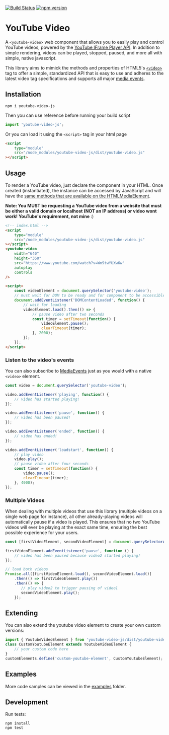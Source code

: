 [![Build Status](https://travis-ci.org/mkay581/youtube-video-js.svg?branch=master)](https://travis-ci.org/mkay581/youtube-video-js)
[![npm version](https://badge.fury.io/js/youtube-video-js.svg)](https://badge.fury.io/js/youtube-video-js)

# YouTube Video

A `<youtube-video>` web component that allows you to easily play and control YouTube videos, powered by the
[YouTube IFrame Player API](https://developers.google.com/youtube/iframe_api_reference). In addition to simple
rendering, videos can be played, stopped, paused, and more all with simple, native javascript.

This library aims to mimick the methods and properties of HTML5's
[`<video>`](https://developer.mozilla.org/en-US/docs/Web/HTML/Element/video) tag to offer a simple, standardized API
that is easy to use and adheres to the latest video tag specifications and supports all major
[media events](https://html.spec.whatwg.org/multipage/media.html#mediaevents).

## Installation

```
npm i youtube-video-js
```

Then you can use reference before running your build script

```javascript
import 'youtube-video-js';
```

Or you can load it using the `<script>` tag in your html page

```html
<script
    type="module"
    src="/node_modules/youtube-video-js/dist/youtube-video.js"
></script>
```

## Usage

To render a YouTube video, just declare the component in your HTML. Once created (instantiated), the instance
can be accessed by JavaScript and will have the [same methods that are available on the
HTMLMediaElement](https://html.spec.whatwg.org/multipage/media.html#htmlmediaelement).

**Note: You MUST be requesting a YouTube video from a website that must be either a valid domain or localhost
(NOT an IP address) or video wont work! YouTube's requirement, not mine** :)

```html
<!-- index.html -->
<script
    type="module"
    src="/node_modules/youtube-video-js/dist/youtube-video.js"
></script>
<youtube-video
    width="640"
    height="360"
    src="https://www.youtube.com/watch?v=Wn9twYUXw6w"
    autoplay
    controls
/>

<script>
    const videoElement = document.querySelector('youtube-video');
    // must wait for DOM to be ready and for component to be accessible
    document.addEventListener('DOMContentLoaded', function() {
        // wait for loading
        videoElement.load().then(() => {
            // pause video after two seconds
            const timer = setTimeout(function() {
                videoElement.pause();
                clearTimeout(timer);
            }, 2000);
        });
    });
</script>
```

### Listen to the video's events

You can also subscribe to [MediaEvents](https://www.w3.org/TR/2011/WD-html5-20110113/video.html#mediaevents) just as
you would with a native `<video>` element.

```javascript
const video = document.querySelector('youtube-video');

video.addEventListener('playing', function() {
    // video has started playing!
});

video.addEventListener('pause', function() {
    // video has been paused!
});

video.addEventListener('ended', function() {
    // video has ended!
});

video.addEventListener('loadstart', function() {
    // play video
    video.play();
    // pause video after four seconds
    const timer = setTimeout(function() {
        video.pause();
        clearTimeout(timer);
    }, 4000);
});
```

### Multiple Videos

When dealing with multiple videos that use this library (multiple videos on a single web page for instance),
all other already-playing videos will automatically pause if a video is played. This ensures that no two YouTube videos
will ever be playing at the exact same time, ensuring the best possible experience for your users.

```javascript
const [firstVideoElement, secondVideoElement] = document.querySelectorAll('youtube-video');

firstVideoElement.addEventListener('pause', function () {
    // video has been paused because video2 started playing!
});

// load both videos
Promise.all([firstVideoElement.load(), secondVideoElement.load()]
    .then(() => firstVideoElement.play())
    .then(() => {
       // play video2 to trigger pausing of video1
       secondVideoElement.play();
    });

```

## Extending

You can also extend the youtube video element to create your own custom versions:

```javascript
import { YoutubeVideoElement } from 'youtube-video-js/dist/youtube-video-element.js';
class CustomYoutubeElement extends YoutubeVideoElement {
    // your custom code here
}
customElements.define('custom-youtube-element', CustomYoutubeElement);
```

## Examples

More code samples can be viewed in the [examples](/examples) folder.

## Development

Run tests:

```
npm install
npm test
```
